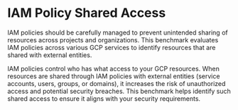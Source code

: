 # IAM Policy Shared Access

IAM policies should be carefully managed to prevent unintended sharing of resources across projects and organizations. This benchmark evaluates IAM policies across various GCP services to identify resources that are shared with external entities.

IAM policies control who has what access to your GCP resources. When resources are shared through IAM policies with external entities (service accounts, users, groups, or domains), it increases the risk of unauthorized access and potential security breaches. This benchmark helps identify such shared access to ensure it aligns with your security requirements.
